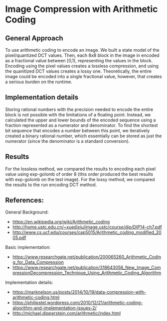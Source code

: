# Image Compression with Arithmetic Coding
## General Approach
To use arithmetic coding to encode an image. We built a state model of the pixel/quantized DCT values. Then, each 8x8 block in the image in encoded as a fractional value between \[0,1), representing the values in the block. Encoding using the pixel values creates a lossless compression, and using the quanitized DCT values creates a lossy one. Theoretically, the entire image could be encoded into a single fractional value, however, that creates a serious burden on the runtime.

## Implementation details
Storing rational numbers with the precision needed to encode the entire block is not possible with the limitations of a floating point. Instead, we calculated the upper and lower bounds of the encoded sequence using a fraction represented as a numerator and denominator. To find the shortest bit sequence that encodes a number between this point, we iteratively created a binary rational number, which essentially can be stored as just the numerator (since the denominator is a standard conversion).

## Results
For the lossless method, we compared the results to encoding each pixel value using exp-golomb of order 8 (this order produced the best results with exp-golomb on the test image).
For the lossy method, we compared the results to the run encoding DCT method.

## References:  
General Background:
- https://en.wikipedia.org/wiki/Arithmetic_coding
- http://home.ustc.edu.cn/~xuedixiu/image.ustc/course/dip/DIP14-ch7.pdf
- http://www.cs.ucf.edu/courses/cap5015/Arithmetic_coding_modified_2005.pdf

Basic implementation:
- https://www.researchgate.net/publication/200065260_Arithmetic_Coding_for_Data_Compression
- https://www.researchgate.net/publication/318643056_New_Image_CompressionDecompression_Technique_Using_Arithmetic_Coding_Algorithm

Implementation details:
- https://marknelson.us/posts/2014/10/19/data-compression-with-arithmetic-coding.html
- https://philipstel.wordpress.com/2010/12/21/arithmetic-coding-algorithm-and-implementation-issues-2/
- http://michael.dipperstein.com/arithmetic/index.html

